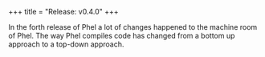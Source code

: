 +++
title = "Release: v0.4.0"
+++

In the forth release of Phel a lot of changes happened to the machine room of Phel. The way Phel compiles code has changed from a bottom up approach to a top-down approach.
